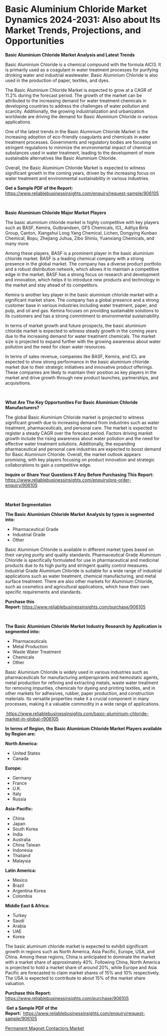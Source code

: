 <p><h1>Basic Aluminium Chloride Market Dynamics 2024-2031: Also about Its Market Trends, Projections, and Opportunities</h1></p><p><strong>Basic Aluminium Chloride Market Analysis and Latest Trends</strong></p>
<p><p>Basic Aluminium Chloride is a chemical compound with the formula AlCl3. It is primarily used as a coagulant in water treatment processes for purifying drinking water and industrial wastewater. Basic Aluminium Chloride is also used in the production of paper, textiles, and dyes.</p><p>The Basic Aluminium Chloride Market is expected to grow at a CAGR of 11.2% during the forecast period. The growth of the market can be attributed to the increasing demand for water treatment chemicals in developing countries to address the challenges of water pollution and scarcity. Additionally, the growing industrialization and urbanization worldwide are driving the demand for Basic Aluminium Chloride in various applications.</p><p>One of the latest trends in the Basic Aluminium Chloride Market is the increasing adoption of eco-friendly coagulants and chemicals in water treatment processes. Governments and regulatory bodies are focusing on stringent regulations to minimize the environmental impact of chemical substances used in water treatment, leading to the development of more sustainable alternatives like Basic Aluminium Chloride.</p><p>Overall, the Basic Aluminium Chloride Market is expected to witness significant growth in the coming years, driven by the increasing focus on water treatment and environmental sustainability in various industries.</p></p>
<p><strong>Get a Sample PDF of the Report:&nbsp;</strong> <a href="https://www.reliablebusinessinsights.com/enquiry/request-sample/906105">https://www.reliablebusinessinsights.com/enquiry/request-sample/906105</a></p>
<p>&nbsp;</p>
<p><strong>Basic Aluminium Chloride Major Market Players</strong></p>
<p><p>The basic aluminium chloride market is highly competitive with key players such as BASF, Kemira, Gulbrandsen, GFS Chemicals, ICL, Aditya Birla Group, Canton, Xiangshui Long Yang Chemical, Lichen, Dongying Kunbao Chemical, Bopu, Zhejiang Juhua, Zibo Shiniu, Yuanxiang Chemicals, and many more. </p><p>Among these players, BASF is a prominent player in the basic aluminium chloride market. BASF is a leading chemical company with a strong presence in the global market. The company has a diverse product portfolio and a robust distribution network, which allows it to maintain a competitive edge in the market. BASF has a strong focus on research and development and innovation, which helps it to introduce new products and technology in the market and stay ahead of its competitors.</p><p>Kemira is another key player in the basic aluminium chloride market with a significant market share. The company has a global presence and a strong customer base in various industries including water treatment, paper, and pulp, and oil and gas. Kemira focuses on providing sustainable solutions to its customers and has a strong commitment to environmental sustainability.</p><p>In terms of market growth and future prospects, the basic aluminium chloride market is expected to witness steady growth in the coming years due to the increasing demand for water treatment chemicals. The market size is projected to expand further with the growing awareness about water pollution and the need for clean water resources.</p><p>In terms of sales revenue, companies like BASF, Kemira, and ICL are expected to show strong performance in the basic aluminium chloride market due to their strategic initiatives and innovative product offerings. These companies are likely to maintain their position as key players in the market and drive growth through new product launches, partnerships, and acquisitions.</p></p>
<p>&nbsp;</p>
<p><strong>What Are The Key Opportunities For Basic Aluminium Chloride Manufacturers?</strong></p>
<p><p>The global Basic Aluminium Chloride market is projected to witness significant growth due to increasing demand from industries such as water treatment, pharmaceuticals, and personal care. The market is expected to register a steady CAGR over the forecast period. Factors driving market growth include the rising awareness about water pollution and the need for effective water treatment solutions. Additionally, the expanding pharmaceutical and personal care industries are expected to boost demand for Basic Aluminium Chloride. Overall, the market outlook appears promising, with key players focusing on product innovation and strategic collaborations to gain a competitive edge.</p></p>
<p><strong>Inquire or Share Your Questions If Any Before Purchasing This Report:</strong> <a href="https://www.reliablebusinessinsights.com/enquiry/pre-order-enquiry/906105">https://www.reliablebusinessinsights.com/enquiry/pre-order-enquiry/906105</a></p>
<p>&nbsp;</p>
<p><strong>Market Segmentation</strong></p>
<p><strong>The Basic Aluminium Chloride Market Analysis by types is segmented into:</strong></p>
<p><ul><li>Pharmaceutical Grade</li><li>Industrial Grade</li><li>Other</li></ul></p>
<p><p>Basic Aluminium Chloride is available in different market types based on their varying purity and quality standards. Pharmaceutical Grade Aluminium Chloride is specifically formulated for use in pharmaceutical and medicinal products due to its high purity and stringent quality control measures. Industrial Grade Aluminium Chloride is suitable for a wide range of industrial applications such as water treatment, chemical manufacturing, and metal surface treatment. There are also other markets for Aluminium Chloride, such as cosmetics and agricultural applications, which have their own specific requirements and standards.</p></p>
<p><strong>Purchase this Report:&nbsp;</strong><a href="https://www.reliablebusinessinsights.com/purchase/906105">https://www.reliablebusinessinsights.com/purchase/906105</a></p>
<p>&nbsp;</p>
<p><strong>The Basic Aluminium Chloride Market Industry Research by Application is segmented into:</strong></p>
<p><ul><li>Pharmaceuticals</li><li>Metal Production</li><li>Waste Water Treatment</li><li>Chemicals</li><li>Other</li></ul></p>
<p><p>Basic Aluminium Chloride is widely used in various industries such as pharmaceuticals for manufacturing antiperspirants and hemostatic agents, metal production for refining and extracting metals, waste water treatment for removing impurities, chemicals for dyeing and printing textiles, and in other markets for adhesives, rubber, paper production, and construction materials. Its versatile properties make it a crucial component in many processes, making it a valuable commodity in a wide range of applications.</p></p>
<p><a href="https://www.reliablebusinessinsights.com/basic-aluminium-chloride-market-in-global-r906105">&nbsp;https://www.reliablebusinessinsights.com/basic-aluminium-chloride-market-in-global-r906105</a></p>
<p><strong>In terms of Region, the Basic Aluminium Chloride Market Players available by Region are:</strong></p>
<p>
    <p> <strong> North America: </strong>
        <ul>
            <li>United States</li>
            <li>Canada</li>
        </ul>
        </p> 
    <p> <strong> Europe: </strong>
        <ul>
            <li>Germany</li>
            <li>France</li>
            <li>U.K.</li>
            <li>Italy</li>
            <li>Russia</li>
        </ul>
        </p> 
    <p> <strong> Asia-Pacific: </strong>
        <ul>
            <li>China</li>
            <li>Japan</li>
            <li>South Korea</li>
            <li>India</li>
            <li>Australia</li>
            <li>China Taiwan</li>
            <li>Indonesia</li>
            <li>Thailand</li>
            <li>Malaysia</li>
        </ul>
        </p> 
    <p> <strong> Latin America: </strong>
        <ul>
            <li>Mexico</li>
            <li>Brazil</li>
            <li>Argentina Korea</li>
            <li>Colombia</li>
        </ul>
        </p> 
    <p> <strong> Middle East & Africa: </strong>
        <ul>
            <li>Turkey</li>
            <li>Saudi</li>
            <li>Arabia</li>
            <li>UAE</li>
            <li>Korea</li>
        </ul>
    </p>
    </p>
<p><p>The basic aluminum chloride market is expected to exhibit significant growth in regions such as North America, Asia Pacific, Europe, USA, and China. Among these regions, China is anticipated to dominate the market with a market share of approximately 40%. Following China, North America is projected to hold a market share of around 20%, while Europe and Asia Pacific are forecasted to claim market shares of 15% and 10% respectively. The USA is expected to contribute to about 15% of the market share valuation.</p></p>
<p><strong>Purchase this Report: </strong><a href="https://www.reliablebusinessinsights.com/purchase/906105">https://www.reliablebusinessinsights.com/purchase/906105</a></p>
<p>&nbsp;<strong>Get a Sample PDF of the Report:&nbsp;&nbsp;</strong><a href="https://www.reliablebusinessinsights.com/enquiry/request-sample/906105">https://www.reliablebusinessinsights.com/enquiry/request-sample/906105</a></p>
<p><strong></strong></p>
<p><p><a href="https://github.com/nicoletavirag/Market-Research-Report-List-5/blob/main/permanent-magnet-contactors-market.md">Permanent Magnet Contactors Market</a></p></p>